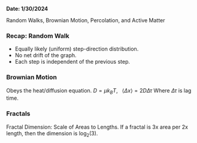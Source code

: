 **Date: 1/30/2024**

Random Walks, Brownian Motion, Percolation, and Active Matter

### Recap: Random Walk
 - Equally likely (uniform) step-direction distribution.
 - No net drift of the graph.
 - Each step is independent of the previous step.

### Brownian Motion
Obeys the heat/diffusion equation.
$D = \mu k_B T, \ \ \ \langle\Delta x\rangle = 2D\Delta\tau$
Where $\Delta\tau$ is lag time.

### Fractals
Fractal Dimension: Scale of Areas to Lengths.
If a fractal is 3x area per 2x length, then the dimension is $\log_2\left(3\right)$.
 



